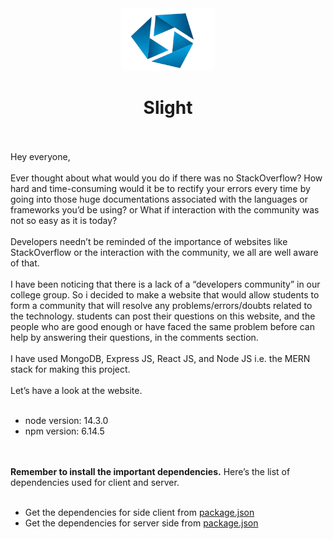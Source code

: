 <center><img src="https://github.com/RaiLokesh/slight-app/blob/master/client/public/circle-cropped.png?raw=true" height="100" width="150"></img><b><h1>Slight</h1></b></center>
<br><br>
Hey everyone,
<br><br>
Ever thought about what would you do if there was no StackOverflow? How hard and time-consuming would it be to rectify your errors every time by going into those huge documentations associated with the languages or frameworks you’d be using? or 
What if interaction with the community was not so easy as it is today?
<br><br>
Developers needn’t be reminded of the importance of websites like StackOverflow or the interaction with the community, we all are well aware of that.
<br><br>
I have been noticing that there is a lack of a “developers community” in our college group.
So i decided to make a website that would allow students to form a community that will resolve any problems/errors/doubts related to the technology.
students can post their questions on this website, and the people who are good enough or have faced the same problem before can help by answering their questions, in the comments section.
<br><br>
I have used MongoDB, Express JS, React JS, and Node JS i.e. the MERN stack for making this project.
<br><br>
Let’s have a look at the website.
<br><br>
<ul>
<li>node version: 14.3.0</li>
<li>npm version: 6.14.5</li>
</ul>
<br> <br>
<b>Remember to install the important dependencies.</b> Here’s the list of dependencies used for client and server.</b>
<br><br>
<ul>
<li>Get the dependencies for side client from <a href="https://github.com/RaiLokesh/slight-app/blob/master/client/package.json">package.json</a>
<li>Get the dependencies for server side from <a href="https://github.com/RaiLokesh/slight-app/blob/master/package.json">package.json</a>
</ul>
<br>




